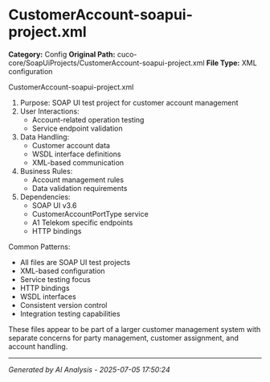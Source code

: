 # CustomerAccount-soapui-project.xml

**Category:** Config
**Original Path:** cuco-core/SoapUiProjects/CustomerAccount-soapui-project.xml
**File Type:** XML configuration

CustomerAccount-soapui-project.xml
1. Purpose: SOAP UI test project for customer account management
2. User Interactions:
   - Account-related operation testing
   - Service endpoint validation
3. Data Handling:
   - Customer account data
   - WSDL interface definitions
   - XML-based communication
4. Business Rules:
   - Account management rules
   - Data validation requirements
5. Dependencies:
   - SOAP UI v3.6
   - CustomerAccountPortType service
   - A1 Telekom specific endpoints
   - HTTP bindings

Common Patterns:
- All files are SOAP UI test projects
- XML-based configuration
- Service testing focus
- HTTP bindings
- WSDL interfaces
- Consistent version control
- Integration testing capabilities

These files appear to be part of a larger customer management system with separate concerns for party management, customer assignment, and account handling.

---
*Generated by AI Analysis - 2025-07-05 17:50:24*
